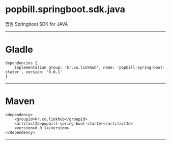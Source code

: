 popbill.springboot.sdk.java
================

팝빌 Springboot SDK for JAVA

-----

Gladle
================
    dependencies {
        implementalion group: 'kr.co.linkhub', name: 'popbill-spring-boot-stater', version: '0.0.1'
    }
    
------------
Maven
================
    <dependency>
        <groupId>kr.co.linkhub</groupId>
        <artifactId>popbill-spring-boot-starter</artifactId>
        <version>0.0.1</version>
    </dependency>

------------